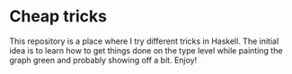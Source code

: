 # Cheap tricks

This repository is a place where I try different tricks in Haskell. The initial
idea is to learn how to get things done on the type level while painting the
graph green and probably showing off a bit. Enjoy!
